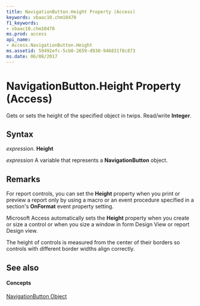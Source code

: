 ```yaml
---
title: NavigationButton.Height Property (Access)
keywords: vbaac10.chm10470
f1_keywords:
- vbaac10.chm10470
ms.prod: access
api_name:
- Access.NavigationButton.Height
ms.assetid: 59492efc-5cb0-2659-d930-946831f8c873
ms.date: 06/08/2017
---
```



# NavigationButton.Height Property (Access)

Gets or sets the height of the specified object in twips. Read/write **Integer**.


## Syntax

 _expression_. **Height**

 _expression_ A variable that represents a **NavigationButton** object.


## Remarks

For report controls, you can set the **Height** property when you print or preview a report only by using a macro or an event procedure specified in a section's **OnFormat** event property setting.

Microsoft Access automatically sets the **Height** property when you create or size a control or when you size a window in form Design View or report Design view.

The height of controls is measured from the center of their borders so controls with different border widths align correctly. 


## See also


#### Concepts


[NavigationButton Object](navigationbutton-object-access.md)

